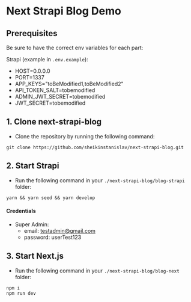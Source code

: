 # Next Strapi Blog Demo

## Prerequisites
Be sure to have the correct env variables for each part:
	
Strapi (example in `.env.example`):
- HOST=0.0.0.0
- PORT=1337
- APP_KEYS="toBeModified1,toBeModified2"
- API_TOKEN_SALT=tobemodified
- ADMIN_JWT_SECRET=tobemodified
- JWT_SECRET=tobemodified

## 1. Clone next-strapi-blog
- Clone the repository by running the following command:
```
git clone https://github.com/sheikinstanislav/next-strapi-blog.git
```

## 2. Start Strapi
	
- Run the following command in your `./next-strapi-blog/blog-strapi` folder:
```
yarn && yarn seed && yarn develop
```

#### Credentials

- Super Admin:
  - email: testadmin@gmail.com
  - password: userTest123


## 3. Start Next.js
- Run the following command in your `./next-strapi-blog/blog-next` folder:

```
npm i
npm run dev
```
